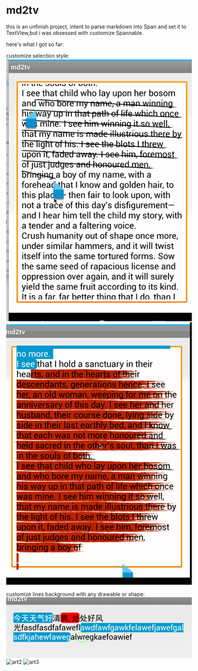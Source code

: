 # md2tv

this is an unfinish project, intent to parse markdown into Span and set it to TextView,but i was obsessed with customize Spannable.

here's what I got so far:

customize selection style:
![artgif1](https://github.com/7heaven/md2tv/blob/master/arts/art_gif_1.gif)
![artgif2](https://github.com/7heaven/md2tv/blob/master/arts/art_gif_2.gif)

customize lines background with any drawable or shape:
![art1](https://github.com/7heaven/md2tv/blob/master/arts/art1.png)
![art2](https://github.com/7heaven/md2tv/blob/master/arts/art2.png)
![art3](https://github.com/7heaven/md2tv/blob/master/arts/art3.png)
